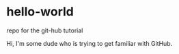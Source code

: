 # hello-world
repo for the git-hub tutorial

Hi, I'm some dude who is trying to get familiar with GitHub.
